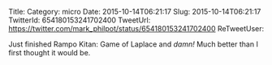 Title: 
Category: micro
Date: 2015-10-14T06:21:17
Slug: 2015-10-14T06:21:17
TwitterId: 654180153241702400
TweetUrl: https://twitter.com/mark_philpot/status/654180153241702400
ReTweetUser: 

Just finished Rampo Kitan: Game of Laplace and *damn!* Much better than I first thought it would be.